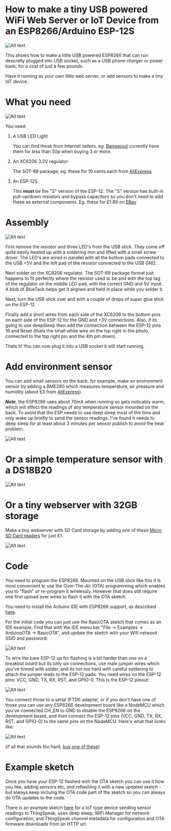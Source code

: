 # How to make a tiny USB powered WiFi Web Server or IoT Device from an ESP8266/Arduino ESP-12S

![Alt text](/doc/Running1.jpg?raw=true "Tiny USB powered ESP-12S")

This shows how to make a little USB powered ESP8266 that can run descretly plugged into USB socket, such as a USB phone charger or power bank, for a cost of just a few pounds.

Have it running as your own little web server, or add sensors to make a tiny IoT device.  

# What you need

![Alt text](/doc/IMAG0607a.jpg?raw=true "Parts")

You need:

1. A USB LED Light

   You can find these from Internet sellers, eg. [Banggood](http://www.banggood.com/0_2W-WhiteWarm-White-Mini-USB-Mobile-Power-Camping-LED-Light-Lamp-p-969441.html) currently have them for less than 50p when buying 3 or more.

2. An XC6206 3.3V regulator

   The SOT-89 package, eg. these for 10 cents each from [AliExpress](https://www.aliexpress.com/item/20pcs-lot-XC6206P332PR-XC6206P332-XC6206-3-3V-SOT-89/32701818048.html)

3. An ESP-12S

   This **must** be the "S" version of the ESP-12. The "S" version has built-in pull-up/down resistors and bypass capacitors so you don't need to add these as external components. Eg. these for £1.89 on [EBay](http://www.ebay.co.uk/itm/New-ESP8266-ESP-12S-Serial-Wireless-WIFI-Transceiver-Sender-Receiver-LWIP-AP-STA-/291971729155)
  
# Assembly

![Alt text](/doc/Assembly.jpg?raw=true "Assembly")

First remove the resistor and three LED's from the USB stick. They come off quite easily heated up with a soldering iron and lifted with a small screw driver. The LED's are wired in parallel with all the bottom pads connected to the USB +5V and the left pad of the resistor connected to the USB GND.

Next solder on the XC6206 regulator. The SOT-89 package format just happens to fit perfectly where the resistor used to be and with the top tag of the regulator on the middle LED pad, with the correct GND and 5V input. A blob of BlueTack helps get it aligned and held in place while you solder it. 

Next, turn the USB stick over and with a couple of drops of super glue stick on the ESP-12.

Finally add a short wires from each side of the XC6206 to the bottom pins on each side of the ESP-12 for the GND and +3V connections. Also, if its going to use deepSleep then add the connection between the ESP-12 pins 16 and Reset (thats the small white wire on the top right in the photo, connected to the top right pin and the 4th pin down).  

Thats it! You can now plug it into a USB socket it will start running.

# Add environment sensor

You can add small sensors on the back, for example, make an environment sensor by adding a BME280 which measures temperature, air pressure and humidity (about £3 from [AliExpress](https://www.aliexpress.com/item/BME280-Digital-Sensor-Temperature-Humidity-Barometric-Pressure-Sensor-New/32659765502.html)).

***Note***, the ESP8266 uses about 70mA when running so gets noticably warm, which will effect the readings of any temperature sensor mounted on the back. To avoid that the ESP needs to use deep sleep most of the time and only wake up briefly to send the sensor readings. I've found it needs to deep sleep for at least about 3 minutes per sensor publish to avoid the heat problem.   

![Alt text](/doc/BME280.jpg?raw=true "BME280")

# Or a simple temperature sensor with a DS18B20

![Alt text](/doc/DS18B20.jpg?raw=true "DS18B20")

# Or a tiny webserver with 32GB storage

Make a tiny webserver with SD Card storage by adding one of these [Micro SD Card readers](http://www.gearbest.com/development-boards/pp_63013.html) for just £1.

![Alt text](/doc/microsd.jpg?raw=true "ESP with Micro SD")

# Code

You need to program the ESP8266. Mounted on the USB stick like this it is most convenient to use the Over-The-Air (OTA) programming which enables you to "flash" or re-program it wirelessly. However that does still require one first upload over wires to flash it with the OTA sketch.

You need to install the Arduino IDE with ESP8266 support, as described [here](https://github.com/esp8266/Arduino#installing-with-boards-manager).

For the initial code you can just use the BasicOTA sketch that comes as an IDE example. Find that with the IDE menu bar "File -> Examples -> ArduinoOTA -> BasicOTA", and update the sketch with your Wifi netword SSID and password:

![Alt text](/doc/BasicOTA.jpg?raw=true "BasicOTA")

To wire the bare ESP-12 up for flashing is a bit harder than one on a breakout board but its only six connections, use male jumper wires which you've tinned with solder, and its not too hard with careful soldering to attach the jumper leads to the ESP-12 pads. You need wires on the ESP-12 pins: VCC, GND, TX, RX, RST, and GPIO-0. This is the ESP-12 pinout:

![Alt text](/doc/esp-12.jpg?raw=true "ESP-12")

You connect those to a serial (FTDI) adapter, or if you don't have one of those you can use any ESP8266 development board like a NodeMCU which you've connected CH_EN to GND to disable the ESP8266 on the development board, and then connect the ESP-12 pins (VCC, GND, TX, RX, RST, and GPIO-0) to the same pins on the NodeMCU. Here's what that looks like:     

![Alt text](/doc/Flash.jpg?raw=true "Flash Wiring")

(if all that sounds too hard, [buy one of these](http://www.ebay.co.uk/itm/ESP-12-ESP8266-Programmer-Prototyping-Socket-Adapter-for-Arduino-or-Standalone-/282216409723))

# Example sketch

Once you have your ESP-12 flashed with the OTA sketch you can use it how you like, adding sensors etc, and reflashing it with a new updated sketch - but always keep incluing the OTA code part of the sketch so you can always do OTA updates to the code. 

There is an example sketch [here](https://github.com/HarringayMakerSpace/usb-esp/tree/master/UsbEspDevice) for a IoT type device sending sensor readings to ThingSpeak, uses deep sleep, WiFi Manager for network configuration, and ThingSpeak channel metadata for configuration and OTA firmware downloads from an HTTP url.  
